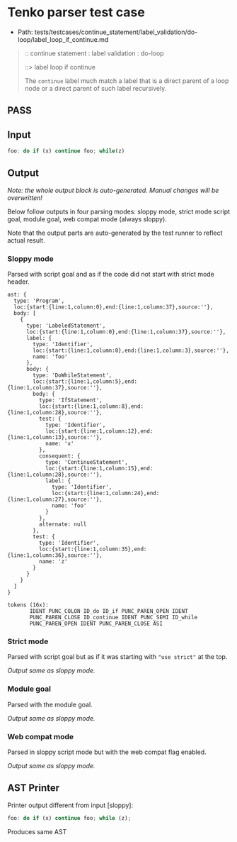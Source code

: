# Tenko parser test case

- Path: tests/testcases/continue_statement/label_validation/do-loop/label_loop_if_continue.md

> :: continue statement : label validation : do-loop
>
> ::> label loop if continue
>
> The `continue` label much match a label that is a direct parent of a loop node or a direct parent of such label recursively.

## PASS

## Input

`````js
foo: do if (x) continue foo; while(z)
`````

## Output

_Note: the whole output block is auto-generated. Manual changes will be overwritten!_

Below follow outputs in four parsing modes: sloppy mode, strict mode script goal, module goal, web compat mode (always sloppy).

Note that the output parts are auto-generated by the test runner to reflect actual result.

### Sloppy mode

Parsed with script goal and as if the code did not start with strict mode header.

`````
ast: {
  type: 'Program',
  loc:{start:{line:1,column:0},end:{line:1,column:37},source:''},
  body: [
    {
      type: 'LabeledStatement',
      loc:{start:{line:1,column:0},end:{line:1,column:37},source:''},
      label: {
        type: 'Identifier',
        loc:{start:{line:1,column:0},end:{line:1,column:3},source:''},
        name: 'foo'
      },
      body: {
        type: 'DoWhileStatement',
        loc:{start:{line:1,column:5},end:{line:1,column:37},source:''},
        body: {
          type: 'IfStatement',
          loc:{start:{line:1,column:8},end:{line:1,column:28},source:''},
          test: {
            type: 'Identifier',
            loc:{start:{line:1,column:12},end:{line:1,column:13},source:''},
            name: 'x'
          },
          consequent: {
            type: 'ContinueStatement',
            loc:{start:{line:1,column:15},end:{line:1,column:28},source:''},
            label: {
              type: 'Identifier',
              loc:{start:{line:1,column:24},end:{line:1,column:27},source:''},
              name: 'foo'
            }
          },
          alternate: null
        },
        test: {
          type: 'Identifier',
          loc:{start:{line:1,column:35},end:{line:1,column:36},source:''},
          name: 'z'
        }
      }
    }
  ]
}

tokens (16x):
       IDENT PUNC_COLON ID_do ID_if PUNC_PAREN_OPEN IDENT
       PUNC_PAREN_CLOSE ID_continue IDENT PUNC_SEMI ID_while
       PUNC_PAREN_OPEN IDENT PUNC_PAREN_CLOSE ASI
`````

### Strict mode

Parsed with script goal but as if it was starting with `"use strict"` at the top.

_Output same as sloppy mode._

### Module goal

Parsed with the module goal.

_Output same as sloppy mode._

### Web compat mode

Parsed in sloppy script mode but with the web compat flag enabled.

_Output same as sloppy mode._

## AST Printer

Printer output different from input [sloppy]:

````js
foo: do if (x) continue foo; while (z);
````

Produces same AST
